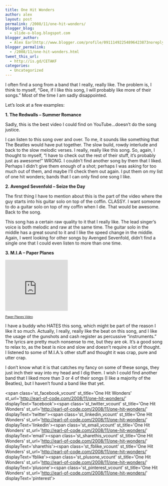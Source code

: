 ```yaml
---
title: One Hit Wonders
author: alex
layout: post
permalink: /2008/11/one-hit-wonders/
blogger_blog:
  - slide-o-blog.blogspot.com
blogger_author:
  - Alex Earlhttp://www.blogger.com/profile/09111492254896423873noreply@blogger.com
blogger_permalink:
  - /2008/11/one-hit-wonders.html
tweet_this_url:
  - http://is.gd/CETAKF
categories:
  - Uncategorized
---
```

I often find a song from a band that I really, really like. The problem is, I think to myself, &#8220;Gee, if I like this song, I will probably like more of their songs.&#8221; Most of the time I am sadly disappointed.

Let&#8217;s look at a few examples:

**1. The Redwalls &#8211; Summer Romance**

Sadly, this is the best video I could find on YouTube&#8230;doesn&#8217;t do the song justice.   


I can listen to this song over and over. To me, it sounds like something that The Beatles would have put together. The slow build, rowdy interlude and back to the slow melodic verses. I really, really like this song. So, again, I thought to myself, &#8220;I have to check out the rest of their stuff, it&#8217;s probably just as awesome!&#8221; WRONG. I couldn&#8217;t find another song by them that I liked. Perhaps I didn&#8217;t give them enough of a shot; perhaps I was asking for too much out of them, and maybe I&#8217;ll check them out again. I put them on my list of one hit wonders; bands that I can only find one song I like.

**2. Avenged Sevenfold &#8211; Seize the Day**



The first thing I have to mention about this is the part of the video where the guy starts into his guitar solo on top of the coffin. CLASSY. I want someone to do a guitar solo on top of my coffin when I die. That would be awesome. Back to the song.

This song has a certain raw quality to it that I really like. The lead singer&#8217;s voice is both melodic and raw at the same time. The guitar solo in the middle has a great sound to it and I like the speed change in the middle. Again, I went looking for other songs by Avenged Sevenfold, didn&#8217;t find a single one that I could even listen to more than one time.

**3. M.I.A &#8211; Paper Planes**

<embed src="http://www.dailymotion.com/swf/1WkaSYXGWkDncqFEn" type="application/x-shockwave-flash" width="200" height="163" allowFullScreen="true" >
</embed>

  
<a href="http://www.kovideo.net/music/video/MIA---Paper-Planes/2575.html" title="Paper Planes video by MIA"  style="font-family:Arial, Helvetica, sans-serif; font-size:10px; font-weight:normal;">Paper Planes Video</a>

I have a buddy who HATES this song, which might be part of the reason I like it so much. Actually, I really, really like the beat on this song, and I like the usage of the gunshots and cash register as percussive &#8220;instruments.&#8221; The lyrics are pretty much nonsense to me, but they are ok. It&#8217;s a good song to relax to, as the beat is nice and slow and doesn&#8217;t require a lot of thought. I listened to some of M.I.A.&#8217;s other stuff and thought it was crap, pure and utter crap.

I don&#8217;t know what it is that catches my fancy on some of these songs, they just inch their way into my head and I dig them. I wish I could find another band that I liked more than 3 or 4 of their songs (I like a majority of the Beatles), but I haven&#8217;t found a band like that yet.

<span class='st\_facebook\_vcount' st\_title='One Hit Wonders' st\_url='http://earl-of-code.com/2008/11/one-hit-wonders/' displayText='facebook'></span><span class='st\_twitter\_vcount' st\_title='One Hit Wonders' st\_url='http://earl-of-code.com/2008/11/one-hit-wonders/' displayText='twitter'></span><span class='st\_linkedin\_vcount' st\_title='One Hit Wonders' st\_url='http://earl-of-code.com/2008/11/one-hit-wonders/' displayText='linkedin'></span><span class='st\_email\_vcount' st\_title='One Hit Wonders' st\_url='http://earl-of-code.com/2008/11/one-hit-wonders/' displayText='email'></span><span class='st\_sharethis\_vcount' st\_title='One Hit Wonders' st\_url='http://earl-of-code.com/2008/11/one-hit-wonders/' displayText='sharethis'></span><span class='st\_fblike\_vcount' st\_title='One Hit Wonders' st\_url='http://earl-of-code.com/2008/11/one-hit-wonders/' displayText='fblike'></span><span class='st\_plusone\_vcount' st\_title='One Hit Wonders' st\_url='http://earl-of-code.com/2008/11/one-hit-wonders/' displayText='plusone'></span><span class='st\_pinterest\_vcount' st\_title='One Hit Wonders' st\_url='http://earl-of-code.com/2008/11/one-hit-wonders/' displayText='pinterest'></span>